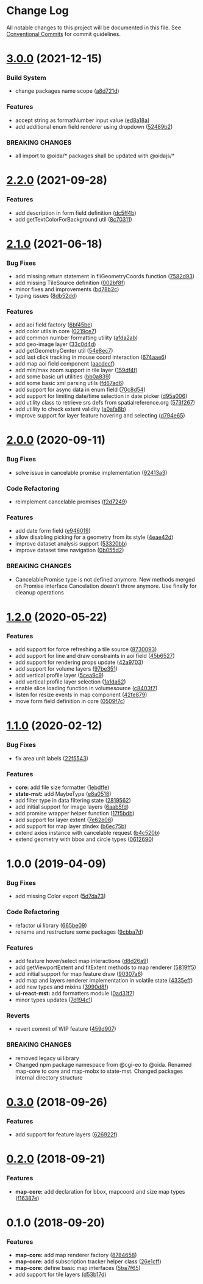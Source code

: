 # Change Log

All notable changes to this project will be documented in this file.
See [Conventional Commits](https://conventionalcommits.org) for commit guidelines.

# [3.0.0](https://gitlab.dev.eoss-cloud.it/frontend/oida/compare/@oida/core@2.2.0...@oidajs/core@3.0.0) (2021-12-15)


### Build System

* change packages name scope ([a8d721d](https://gitlab.dev.eoss-cloud.it/frontend/oida/commit/a8d721db395a8a9f9c52808c5318c392096cc2a3))


### Features

* accept string as formatNumber input value ([ed8a18a](https://gitlab.dev.eoss-cloud.it/frontend/oida/commit/ed8a18a0a8f68e77bda65e6a3ca835b740a5480f))
* add additional enum field renderer using dropdown ([52489b2](https://gitlab.dev.eoss-cloud.it/frontend/oida/commit/52489b239ebc7dad786855d6f53c6ceb38861462))


### BREAKING CHANGES

* all import to @oida/\* packages shall be updated with @oidajs/\*





# [2.2.0](https://gitlab.dev.eoss-cloud.it/frontend/oida/compare/@oida/core@2.1.0...@oida/core@2.2.0) (2021-09-28)


### Features

* add description in form field definition ([dc5ff4b](https://gitlab.dev.eoss-cloud.it/frontend/oida/commit/dc5ff4bfebb71e6ae406076819643223ab452973))
* add getTextColorForBackground util ([8c70311](https://gitlab.dev.eoss-cloud.it/frontend/oida/commit/8c70311681e3fc847fb835cf5241dbb52fe0e565))





# [2.1.0](https://gitlab.dev.eoss-cloud.it/frontend/oida/compare/@oida/core@2.0.0...@oida/core@2.1.0) (2021-06-18)


### Bug Fixes

* add missing return statement in fliGeometryCoords function ([7582d93](https://gitlab.dev.eoss-cloud.it/frontend/oida/commit/7582d932d743699531849486c1522fcd6ae63788))
* add missing TileSource definition ([002bf8f](https://gitlab.dev.eoss-cloud.it/frontend/oida/commit/002bf8fcec21764c092f0f52a70728357440e541))
* minor fixes and improvements ([bd78b2c](https://gitlab.dev.eoss-cloud.it/frontend/oida/commit/bd78b2c1b783283753e957d5abcfe722bb2916fd))
* typing issues ([8db52dd](https://gitlab.dev.eoss-cloud.it/frontend/oida/commit/8db52dd222a065614d81cf9feec976448fe2bebe))


### Features

* add aoi field factory ([6bf45be](https://gitlab.dev.eoss-cloud.it/frontend/oida/commit/6bf45beedd40001d930c69090b8b2ed18aec0d00))
* add color utils in core ([0219ce7](https://gitlab.dev.eoss-cloud.it/frontend/oida/commit/0219ce75aefe67ff1b534eba192bc821da7321da))
* add common number formatting utility ([afda2ab](https://gitlab.dev.eoss-cloud.it/frontend/oida/commit/afda2ab139d1855704662375fe26013b5f52e2d5))
* add geo-image layer ([33c0d4d](https://gitlab.dev.eoss-cloud.it/frontend/oida/commit/33c0d4dfd72c27c26a4e02a061c74c4a40c58bf8))
* add getGeometryCenter util ([54e8ec7](https://gitlab.dev.eoss-cloud.it/frontend/oida/commit/54e8ec7d5d9aa4ce7a2b1ddc6e183561665f79a8))
* add last click tracking in mouse coord interaction ([674aae6](https://gitlab.dev.eoss-cloud.it/frontend/oida/commit/674aae6cce3a842e7b7e6272212fe1addd0b778e))
* add map aoi field component ([aacdecf](https://gitlab.dev.eoss-cloud.it/frontend/oida/commit/aacdecff3248b8e1e513dafe77bab2decda35f08))
* add min/max zoom support in tile layer ([159df4f](https://gitlab.dev.eoss-cloud.it/frontend/oida/commit/159df4f729d81c3326a2b5e30c92e233701eddfc))
* add some basic url utilities ([bb0a839](https://gitlab.dev.eoss-cloud.it/frontend/oida/commit/bb0a839c33d24d2f081b0d2d0cf22bb546447417))
* add some basic xml parsing utils ([fd67ad6](https://gitlab.dev.eoss-cloud.it/frontend/oida/commit/fd67ad6bcbe008f1a67a9d6f2425691883c214e0))
* add support for async data in enum field ([70c8d54](https://gitlab.dev.eoss-cloud.it/frontend/oida/commit/70c8d5448387e3fb2ea6cf5f6d4d0299554e4a48))
* add support for limiting date/time selection in date picker ([d95a006](https://gitlab.dev.eoss-cloud.it/frontend/oida/commit/d95a006fc52ad598bbbc12efa36de57d2c56a69f))
* add utility class to retrieve srs defs from spatialreference.org ([573f267](https://gitlab.dev.eoss-cloud.it/frontend/oida/commit/573f267f5e44e37949aefaf9b8f230d7ea010f7a))
* add utility to check extent validity ([a0afa8b](https://gitlab.dev.eoss-cloud.it/frontend/oida/commit/a0afa8be43b54c8f85b0fa4f682ee7d1df4189f8))
* improve support for layer feature hovering and selecting ([d794e65](https://gitlab.dev.eoss-cloud.it/frontend/oida/commit/d794e65b8eb6adea2b5badbb5400cc62882f4b27))





# [2.0.0](https://gitlab.dev.eoss-cloud.it/frontend/oida/compare/@oida/core@1.2.0...@oida/core@2.0.0) (2020-09-11)


### Bug Fixes

* solve issue in cancelable promise implementation ([92413a3](https://gitlab.dev.eoss-cloud.it/frontend/oida/commit/92413a3fb2ab6ec477d3105792e6a640f6d65477))


### Code Refactoring

* reimplement cancelable promises ([f2d7249](https://gitlab.dev.eoss-cloud.it/frontend/oida/commit/f2d72494849661151744fe843123b196ff002ff7))


### Features

* add date form field ([e946019](https://gitlab.dev.eoss-cloud.it/frontend/oida/commit/e946019e77239cfd3862e55b3d2f64a2649161c0))
* allow disabling picking for a geometry from its style ([4eae42d](https://gitlab.dev.eoss-cloud.it/frontend/oida/commit/4eae42d24a23e9149ac579bc5a9bfd5a1cd09277))
* improve dataset analysis support ([53320bb](https://gitlab.dev.eoss-cloud.it/frontend/oida/commit/53320bbea16c52f8e9cb19235c601fa8f2ceabef))
* improve dataset time navigation ([0b055d2](https://gitlab.dev.eoss-cloud.it/frontend/oida/commit/0b055d2fa5f232766c7408394df04e2bf6b67f85))


### BREAKING CHANGES

* CancelablePromise type is not defined anymore. New methods merged on Promise
interface
Cancelation doesn't throw anymore. Use finally for cleanup operations





# [1.2.0](https://gitlab.dev.eoss-cloud.it/frontend/oida/compare/@oida/core@1.1.0...@oida/core@1.2.0) (2020-05-22)


### Features

* add support for force refreshing a tile source ([8730093](https://gitlab.dev.eoss-cloud.it/frontend/oida/commit/87300931e5896b42108508ecefbd0f09292ba8c1))
* add support for line and draw constraints in aoi field ([45b6527](https://gitlab.dev.eoss-cloud.it/frontend/oida/commit/45b6527e3ae17e0958828f50da32228acd27846b))
* add support for rendering props update ([42a9703](https://gitlab.dev.eoss-cloud.it/frontend/oida/commit/42a97032ac9a5ba3071809a217e64d4c6e847d2a))
* add support for volume layers ([97be351](https://gitlab.dev.eoss-cloud.it/frontend/oida/commit/97be351670c9d5fe38ab9a707d04722f5c874790))
* add vertical profile layer ([5cea9c9](https://gitlab.dev.eoss-cloud.it/frontend/oida/commit/5cea9c99a25412ee795fc869398f670ea43d8320))
* add vertical profile layer selection ([1a1da62](https://gitlab.dev.eoss-cloud.it/frontend/oida/commit/1a1da62589d3ac33267ce5a26dab571f71c47f55))
* enable slice loading function in volumesource ([c8403f7](https://gitlab.dev.eoss-cloud.it/frontend/oida/commit/c8403f79ef4a9a99b18e27fd0d815ce11b50ae96))
* listen for resize events in map component ([42fe879](https://gitlab.dev.eoss-cloud.it/frontend/oida/commit/42fe8791e757b4d0d82ef2fc55abdd916a2341b6))
* move form field definition in core ([0509f7c](https://gitlab.dev.eoss-cloud.it/frontend/oida/commit/0509f7c0a191d6220d1cbfa04ac13a3504402a79))





# [1.1.0](https://gitlab.dev.eoss-cloud.it/frontend/oida/compare/@oida/core@1.0.0...@oida/core@1.1.0) (2020-02-12)


### Bug Fixes

* fix area unit labels ([22f5543](https://gitlab.dev.eoss-cloud.it/frontend/oida/commit/22f5543d72cdbd836f62eea6a98eef889929448a))


### Features

* **core:** add file size formatter ([1ebdffe](https://gitlab.dev.eoss-cloud.it/frontend/oida/commit/1ebdffe9faf2baf6467d4c59d76994795bf9c036))
* **state-mst:** add MaybeType ([e8a0518](https://gitlab.dev.eoss-cloud.it/frontend/oida/commit/e8a051824ad0392885b6cf4d5cf62da477d41172))
* add filter type in data filtering state ([2819562](https://gitlab.dev.eoss-cloud.it/frontend/oida/commit/2819562cdedb9ba1ebdd1c36b790878e41deff0c))
* add initial support for image layers ([6aab5fd](https://gitlab.dev.eoss-cloud.it/frontend/oida/commit/6aab5fd56c3709bb21b95fd5d71227fc7e1b8d71))
* add promise wrapper helper function ([17f5bdb](https://gitlab.dev.eoss-cloud.it/frontend/oida/commit/17f5bdb146a6545769235ed6becb1f5b3706a305))
* add support for layer extent ([7e62e06](https://gitlab.dev.eoss-cloud.it/frontend/oida/commit/7e62e065e28573e11968ad848b20b922d40c3ab1))
* add support for map layer zIndex ([b6ec75b](https://gitlab.dev.eoss-cloud.it/frontend/oida/commit/b6ec75b3d4a3b53f5f59c34ce2c2156852265fbd))
* extend axios instance with cancelable request ([b4c520b](https://gitlab.dev.eoss-cloud.it/frontend/oida/commit/b4c520b9c37e54683c616323238c8515cfdeb0ed))
* extend geometry with bbox and circle types ([0612690](https://gitlab.dev.eoss-cloud.it/frontend/oida/commit/0612690fdf26a53fd236d2de3d36a04953503043))





# 1.0.0 (2019-04-09)


### Bug Fixes

* add missing Color export ([5d7da73](https://gitlab.dev.eoss-cloud.it/frontend/oida/commit/5d7da73))


### Code Refactoring

* refactor ui library ([665be09](https://gitlab.dev.eoss-cloud.it/frontend/oida/commit/665be09))
* rename and restructure some packages ([9cbba7d](https://gitlab.dev.eoss-cloud.it/frontend/oida/commit/9cbba7d))


### Features

* add feature hover/select map interactions ([d8d26a9](https://gitlab.dev.eoss-cloud.it/frontend/oida/commit/d8d26a9))
* add getViewportExtent and fitExtent methods to map renderer ([5819ff5](https://gitlab.dev.eoss-cloud.it/frontend/oida/commit/5819ff5))
* add initial support for map feature draw ([90307a6](https://gitlab.dev.eoss-cloud.it/frontend/oida/commit/90307a6))
* add map and layers renderer implementation in volatile state ([4335eff](https://gitlab.dev.eoss-cloud.it/frontend/oida/commit/4335eff))
* add new types and mixins ([3990d8f](https://gitlab.dev.eoss-cloud.it/frontend/oida/commit/3990d8f))
* **ui-react-mst:** add formatters module ([0ad31f7](https://gitlab.dev.eoss-cloud.it/frontend/oida/commit/0ad31f7))
* minor types updates ([7d194c1](https://gitlab.dev.eoss-cloud.it/frontend/oida/commit/7d194c1))


### Reverts

* revert commit of WIP feature ([459d907](https://gitlab.dev.eoss-cloud.it/frontend/oida/commit/459d907))


### BREAKING CHANGES

* removed legacy ui library
* Changed npm package namespace from @cgi-eo to @oida. Renamed map-core to core and
map-mobx to state-mst. Changed packages internal directory structure





<a name="0.3.0"></a>
# [0.3.0](https://gitlab.dev.eoss-cloud.it/frontend/oida/compare/@cgi-eo/map-core@0.2.0...@cgi-eo/map-core@0.3.0) (2018-09-26)


### Features

* add support for feature layers ([626922f](https://gitlab.dev.eoss-cloud.it/frontend/oida/commit/626922f))





<a name="0.2.0"></a>
# [0.2.0](https://gitlab.dev.eoss-cloud.it/frontend/oida/compare/@cgi-eo/map-core@0.1.0...@cgi-eo/map-core@0.2.0) (2018-09-21)


### Features

* **map-core:** add declaration for bbox, mapcoord and size map types ([f16387e](https://gitlab.dev.eoss-cloud.it/frontend/oida/commit/f16387e))





<a name="0.1.0"></a>
# 0.1.0 (2018-09-20)


### Features

* **map-core:** add map renderer factory ([8784658](https://gitlab.dev.eoss-cloud.it/frontend/oida/commit/8784658))
* **map-core:** add subscription tracker helper class ([26e1cff](https://gitlab.dev.eoss-cloud.it/frontend/oida/commit/26e1cff))
* **map-core:** define basic map interfaces ([5ba7f65](https://gitlab.dev.eoss-cloud.it/frontend/oida/commit/5ba7f65))
* add support for tile layers ([d53b17d](https://gitlab.dev.eoss-cloud.it/frontend/oida/commit/d53b17d))
